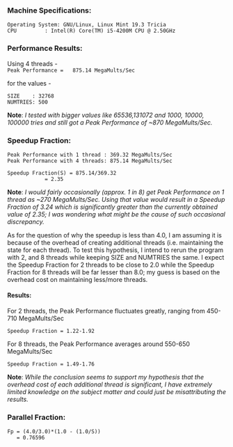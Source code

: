 ### Machine Specifications:
```
Operating System: GNU/Linux, Linux Mint 19.3 Tricia  
CPU 		: Intel(R) Core(TM) i5-4200M CPU @ 2.50GHz
```

### Performance Results:

Using 4 threads -  
`Peak Performance =   875.14 MegaMults/Sec`  

for the values -
```
SIZE	: 32768  
NUMTRIES: 500
```
**Note**: _I tested with bigger values like 65536,131072 and 1000, 10000, 100000 tries and still got a Peak Performance of ~870 MegaMults/Sec._  


### Speedup Fraction:

```
Peak Performance with 1 thread : 369.32 MegaMults/Sec  
Peak Performance with 4 threads: 875.14 MegaMults/Sec  

Speedup Fraction(S) = 875.14/369.32 
		    = 2.35  
```

**Note**: _I would fairly occasionally (approx. 1 in 8) get Peak Performance on 1 thread as ~270 MegaMults/Sec. Using that value would result in a Speedup Fraction of 3.24 which is significantly greater than the currently obtained value of 2.35; I was wondering what might be the cause of such occasional discrepancy._  

As for the question of why the speedup is less than 4.0, I am assuming it is because of the overhead of creating additional threads (i.e. maintaining the state for each thread). To test this hypothesis, I intend to rerun the program with 2, and 8 threads while keeping SIZE and NUMTRIES the same. I expect the Speedup Fraction for 2 threads to be close to 2.0 while the Speedup Fraction for 8 threads will be far lesser than 8.0; my guess is based on the overhead cost on maintaining less/more threads.  

#### Results: 

For 2 threads, the Peak Performance fluctuates greatly, ranging from 450-710 MegaMults/Sec

`Speedup Fraction = 1.22-1.92`  

For 8 threads, the Peak Performance averages around 550-650 MegaMults/Sec

`Speedup Fraction = 1.49-1.76`  

**Note**: _While the conclusion seems to support my hypothesis that the overhead cost of each additional thread is significant, I have extremely limited knowledge on the subject matter and could just be misattributing the results._  


### Parallel Fraction:

```
Fp = (4.0/3.0)*(1.0 - (1.0/S)) 
   = 0.76596
```





